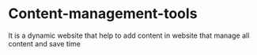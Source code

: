 # Content-management-tools
It is a dynamic website that help to add content in website that manage all content and save time
